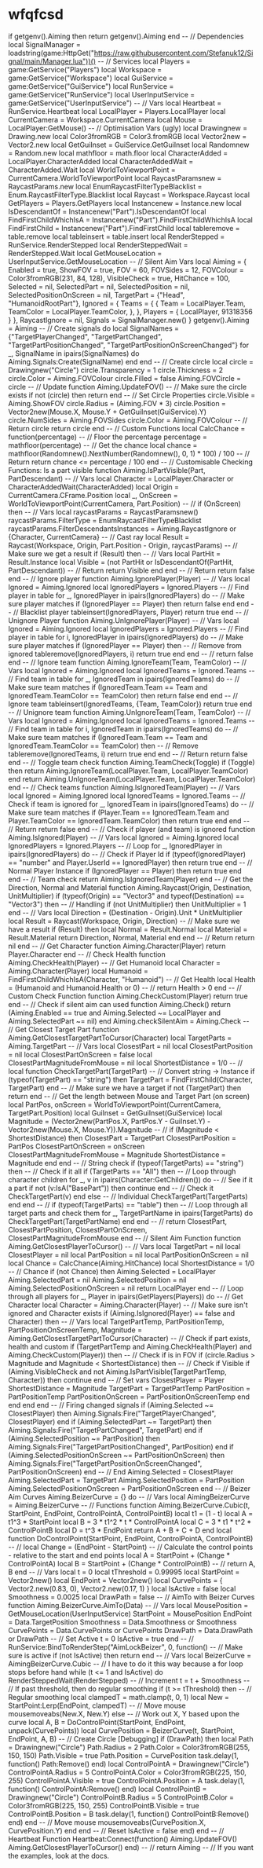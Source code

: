 # wfqfcsd
if getgenv().Aiming then return getgenv().Aiming end  -- // Dependencies local SignalManager = loadstring(game:HttpGet("https://raw.githubusercontent.com/Stefanuk12/Signal/main/Manager.lua"))()  -- // Services local Players = game:GetService("Players") local Workspace = game:GetService("Workspace") local GuiService = game:GetService("GuiService") local RunService = game:GetService("RunService") local UserInputService = game:GetService("UserInputService")  -- // Vars local Heartbeat = RunService.Heartbeat local LocalPlayer = Players.LocalPlayer local CurrentCamera = Workspace.CurrentCamera local Mouse = LocalPlayer:GetMouse()  -- // Optimisation Vars (ugly) local Drawingnew = Drawing.new local Color3fromRGB = Color3.fromRGB local Vector2new = Vector2.new local GetGuiInset = GuiService.GetGuiInset local Randomnew = Random.new local mathfloor = math.floor local CharacterAdded = LocalPlayer.CharacterAdded local CharacterAddedWait = CharacterAdded.Wait local WorldToViewportPoint = CurrentCamera.WorldToViewportPoint local RaycastParamsnew = RaycastParams.new local EnumRaycastFilterTypeBlacklist = Enum.RaycastFilterType.Blacklist local Raycast = Workspace.Raycast local GetPlayers = Players.GetPlayers local Instancenew = Instance.new local IsDescendantOf = Instancenew("Part").IsDescendantOf local FindFirstChildWhichIsA = Instancenew("Part").FindFirstChildWhichIsA local FindFirstChild = Instancenew("Part").FindFirstChild local tableremove = table.remove local tableinsert = table.insert local RenderStepped = RunService.RenderStepped local RenderSteppedWait = RenderStepped.Wait local GetMouseLocation = UserInputService.GetMouseLocation  -- // Silent Aim Vars local Aiming = {     Enabled = true,      ShowFOV = true,     FOV = 60,     FOVSides = 12,     FOVColour = Color3fromRGB(231, 84, 128),      VisibleCheck = true,      HitChance = 100,      Selected = nil,     SelectedPart = nil,     SelectedPosition = nil,     SelectedPositionOnScreen = nil,      TargetPart = {"Head", "HumanoidRootPart"},      Ignored = {         Teams = {             {                 Team = LocalPlayer.Team,                 TeamColor = LocalPlayer.TeamColor,             },         },         Players = {             LocalPlayer,             91318356         }     },      RaycastIgnore = nil,     Signals = SignalManager.new() } getgenv().Aiming = Aiming  -- // Create signals do     local SignalNames = {"TargetPlayerChanged", "TargetPartChanged", "TargetPartPositionChanged", "TargetPartPositionOnScreenChanged"}      for _, SignalName in ipairs(SignalNames) do         Aiming.Signals:Create(SignalName)     end end  -- // Create circle local circle = Drawingnew("Circle") circle.Transparency = 1 circle.Thickness = 2 circle.Color = Aiming.FOVColour circle.Filled = false Aiming.FOVCircle = circle  -- // Update function Aiming.UpdateFOV()     -- // Make sure the circle exists     if not (circle) then         return     end      -- // Set Circle Properties     circle.Visible = Aiming.ShowFOV     circle.Radius = (Aiming.FOV * 3)     circle.Position = Vector2new(Mouse.X, Mouse.Y + GetGuiInset(GuiService).Y)     circle.NumSides = Aiming.FOVSides     circle.Color = Aiming.FOVColour      -- // Return circle     return circle end  -- // Custom Functions local CalcChance = function(percentage)     -- // Floor the percentage     percentage = mathfloor(percentage)      -- // Get the chance     local chance = mathfloor(Randomnew().NextNumber(Randomnew(), 0, 1) * 100) / 100      -- // Return     return chance &lt;= percentage / 100 end  -- // Customisable Checking Functions: Is a part visible function Aiming.IsPartVisible(Part, PartDescendant)     -- // Vars     local Character = LocalPlayer.Character or CharacterAddedWait(CharacterAdded)     local Origin = CurrentCamera.CFrame.Position     local _, OnScreen = WorldToViewportPoint(CurrentCamera, Part.Position)      -- //     if (OnScreen) then         -- // Vars         local raycastParams = RaycastParamsnew()         raycastParams.FilterType = EnumRaycastFilterTypeBlacklist         raycastParams.FilterDescendantsInstances = Aiming.RaycastIgnore or {Character, CurrentCamera}          -- // Cast ray         local Result = Raycast(Workspace, Origin, Part.Position - Origin, raycastParams)          -- // Make sure we get a result         if (Result) then             -- // Vars             local PartHit = Result.Instance             local Visible = (not PartHit or IsDescendantOf(PartHit, PartDescendant))              -- // Return             return Visible         end     end      -- // Return     return false end  -- // Ignore player function Aiming.IgnorePlayer(Player)     -- // Vars     local Ignored = Aiming.Ignored     local IgnoredPlayers = Ignored.Players      -- // Find player in table     for _, IgnoredPlayer in ipairs(IgnoredPlayers) do         -- // Make sure player matches         if (IgnoredPlayer == Player) then             return false         end     end      -- // Blacklist player     tableinsert(IgnoredPlayers, Player)     return true end  -- // Unignore Player function Aiming.UnIgnorePlayer(Player)     -- // Vars     local Ignored = Aiming.Ignored     local IgnoredPlayers = Ignored.Players      -- // Find player in table     for i, IgnoredPlayer in ipairs(IgnoredPlayers) do         -- // Make sure player matches         if (IgnoredPlayer == Player) then             -- // Remove from ignored             tableremove(IgnoredPlayers, i)             return true         end     end      -- //     return false end  -- // Ignore team function Aiming.IgnoreTeam(Team, TeamColor)     -- // Vars     local Ignored = Aiming.Ignored     local IgnoredTeams = Ignored.Teams      -- // Find team in table     for _, IgnoredTeam in ipairs(IgnoredTeams) do         -- // Make sure team matches         if (IgnoredTeam.Team == Team and IgnoredTeam.TeamColor == TeamColor) then             return false         end     end      -- // Ignore team     tableinsert(IgnoredTeams, {Team, TeamColor})     return true end  -- // Unignore team function Aiming.UnIgnoreTeam(Team, TeamColor)     -- // Vars     local Ignored = Aiming.Ignored     local IgnoredTeams = Ignored.Teams      -- // Find team in table     for i, IgnoredTeam in ipairs(IgnoredTeams) do         -- // Make sure team matches         if (IgnoredTeam.Team == Team and IgnoredTeam.TeamColor == TeamColor) then             -- // Remove             tableremove(IgnoredTeams, i)             return true         end     end      -- // Return     return false end  -- //  Toggle team check function Aiming.TeamCheck(Toggle)     if (Toggle) then         return Aiming.IgnoreTeam(LocalPlayer.Team, LocalPlayer.TeamColor)     end      return Aiming.UnIgnoreTeam(LocalPlayer.Team, LocalPlayer.TeamColor) end  -- // Check teams function Aiming.IsIgnoredTeam(Player)     -- // Vars     local Ignored = Aiming.Ignored     local IgnoredTeams = Ignored.Teams      -- // Check if team is ignored     for _, IgnoredTeam in ipairs(IgnoredTeams) do         -- // Make sure team matches         if (Player.Team == IgnoredTeam.Team and Player.TeamColor == IgnoredTeam.TeamColor) then             return true         end     end      -- // Return     return false end  -- // Check if player (and team) is ignored function Aiming.IsIgnored(Player)     -- // Vars     local Ignored = Aiming.Ignored     local IgnoredPlayers = Ignored.Players      -- // Loop     for _, IgnoredPlayer in ipairs(IgnoredPlayers) do         -- // Check if Player Id         if (typeof(IgnoredPlayer) == "number" and Player.UserId == IgnoredPlayer) then             return true         end          -- // Normal Player Instance         if (IgnoredPlayer == Player) then             return true         end     end      -- // Team check     return Aiming.IsIgnoredTeam(Player) end  -- // Get the Direction, Normal and Material function Aiming.Raycast(Origin, Destination, UnitMultiplier)     if (typeof(Origin) == "Vector3" and typeof(Destination) == "Vector3") then         -- // Handling         if (not UnitMultiplier) then UnitMultiplier = 1 end          -- // Vars         local Direction = (Destination - Origin).Unit * UnitMultiplier         local Result = Raycast(Workspace, Origin, Direction)          -- // Make sure we have a result         if (Result) then             local Normal = Result.Normal             local Material = Result.Material              return Direction, Normal, Material         end     end      -- // Return     return nil end  -- // Get Character function Aiming.Character(Player)     return Player.Character end  -- // Check Health function Aiming.CheckHealth(Player)     -- // Get Humanoid     local Character = Aiming.Character(Player)     local Humanoid = FindFirstChildWhichIsA(Character, "Humanoid")      -- // Get Health     local Health = (Humanoid and Humanoid.Health or 0)      -- //     return Health > 0 end  -- // Custom Check Function function Aiming.CheckCustom(Player)     return true end  -- // Check if silent aim can used function Aiming.Check()     return (Aiming.Enabled == true and Aiming.Selected ~= LocalPlayer and Aiming.SelectedPart ~= nil) end Aiming.checkSilentAim = Aiming.Check  -- // Get Closest Target Part function Aiming.GetClosestTargetPartToCursor(Character)     local TargetParts = Aiming.TargetPart      -- // Vars     local ClosestPart = nil     local ClosestPartPosition = nil     local ClosestPartOnScreen = false     local ClosestPartMagnitudeFromMouse = nil     local ShortestDistance = 1/0      -- //     local function CheckTargetPart(TargetPart)         -- // Convert string -> Instance         if (typeof(TargetPart) == "string") then             TargetPart = FindFirstChild(Character, TargetPart)         end          -- // Make sure we have a target         if not (TargetPart) then             return         end          -- // Get the length between Mouse and Target Part (on screen)         local PartPos, onScreen = WorldToViewportPoint(CurrentCamera, TargetPart.Position)         local GuiInset = GetGuiInset(GuiService)         local Magnitude = (Vector2new(PartPos.X, PartPos.Y - GuiInset.Y) - Vector2new(Mouse.X, Mouse.Y)).Magnitude          -- //         if (Magnitude &lt; ShortestDistance) then             ClosestPart = TargetPart             ClosestPartPosition = PartPos             ClosestPartOnScreen = onScreen             ClosestPartMagnitudeFromMouse = Magnitude             ShortestDistance = Magnitude         end     end      -- // String check     if (typeof(TargetParts) == "string") then         -- // Check if it all         if (TargetParts == "All") then             -- // Loop through character children             for _, v in ipairs(Character:GetChildren()) do                 -- // See if it a part                 if not (v:IsA("BasePart")) then                     continue                 end                  -- // Check it                 CheckTargetPart(v)             end         else             -- // Individual             CheckTargetPart(TargetParts)         end     end      -- //     if (typeof(TargetParts) == "table") then         -- // Loop through all target parts and check them         for _, TargetPartName in ipairs(TargetParts) do             CheckTargetPart(TargetPartName)         end     end      -- //     return ClosestPart, ClosestPartPosition, ClosestPartOnScreen, ClosestPartMagnitudeFromMouse end  -- // Silent Aim Function function Aiming.GetClosestPlayerToCursor()     -- // Vars     local TargetPart = nil     local ClosestPlayer = nil     local PartPosition = nil     local PartPositionOnScreen = nil     local Chance = CalcChance(Aiming.HitChance)     local ShortestDistance = 1/0      -- // Chance     if (not Chance) then         Aiming.Selected = LocalPlayer         Aiming.SelectedPart = nil         Aiming.SelectedPosition = nil         Aiming.SelectedPositionOnScreen = nil          return LocalPlayer     end      -- // Loop through all players     for _, Player in ipairs(GetPlayers(Players)) do         -- // Get Character         local Character = Aiming.Character(Player)          -- // Make sure isn't ignored and Character exists         if (Aiming.IsIgnored(Player) == false and Character) then             -- // Vars             local TargetPartTemp, PartPositionTemp, PartPositionOnScreenTemp, Magnitude = Aiming.GetClosestTargetPartToCursor(Character)              -- // Check if part exists, health and custom             if (TargetPartTemp and Aiming.CheckHealth(Player) and Aiming.CheckCustom(Player)) then                 -- // Check if is in FOV                 if (circle.Radius > Magnitude and Magnitude &lt; ShortestDistance) then                     -- // Check if Visible                     if (Aiming.VisibleCheck and not Aiming.IsPartVisible(TargetPartTemp, Character)) then continue end                      -- // Set vars                     ClosestPlayer = Player                     ShortestDistance = Magnitude                     TargetPart = TargetPartTemp                     PartPosition = PartPositionTemp                     PartPositionOnScreen = PartPositionOnScreenTemp                 end             end         end     end      -- // Firing changed signals     if (Aiming.Selected ~= ClosestPlayer) then         Aiming.Signals:Fire("TargetPlayerChanged", ClosestPlayer)     end     if (Aiming.SelectedPart ~= TargetPart) then         Aiming.Signals:Fire("TargetPartChanged", TargetPart)     end     if (Aiming.SelectedPosition ~= PartPosition) then         Aiming.Signals:Fire("TargetPartPositionChanged", PartPosition)     end     if (Aiming.SelectedPositionOnScreen ~= PartPositionOnScreen) then         Aiming.Signals:Fire("TargetPartPositionOnScreenChanged", PartPositionOnScreen)     end      -- // End     Aiming.Selected = ClosestPlayer     Aiming.SelectedPart = TargetPart     Aiming.SelectedPosition = PartPosition     Aiming.SelectedPositionOnScreen = PartPositionOnScreen end  -- // Beizer Aim Curves Aiming.BeizerCurve = {} do     -- // Vars     local AimingBeizerCurve = Aiming.BeizerCurve      -- // Functions     function Aiming.BeizerCurve.Cubic(t, StartPoint, EndPoint, ControlPointA, ControlPointB)         local t1 = (1 - t)          local A = t1^3 * StartPoint         local B = 3 * t1^2 * t * ControlPointA         local C = 3 * t1 * t^2 * ControlPointB         local D = t^3 * EndPoint          return A + B + C + D     end     local function DoControlPoint(StartPoint, EndPoint, ControlPointA, ControlPointB)         -- //         local Change = (EndPoint - StartPoint)          -- // Calculate the control points - relative to the start and end points         local A = StartPoint + (Change * ControlPointA)         local B = StartPoint + (Change * ControlPointB)          -- //         return A, B     end      -- // Vars     local t = 0     local tThreshold = 0.99995     local StartPoint = Vector2new()     local EndPoint = Vector2new()     local CurvePoints = {         Vector2.new(0.83, 0),         Vector2.new(0.17, 1)     }     local IsActive = false     local Smoothness = 0.0025     local DrawPath = false      -- // AimTo with Beizer Curves     function Aiming.BeizerCurve.AimTo(Data)         -- // Vars         local MousePosition = GetMouseLocation(UserInputService)         StartPoint = MousePosition         EndPoint = Data.TargetPosition         Smoothness = Data.Smoothness or Smoothness         CurvePoints = Data.CurvePoints or CurvePoints         DrawPath = Data.DrawPath or DrawPath          -- // Set Active         t = 0         IsActive = true     end      -- //     RunService:BindToRenderStep("AimLockBeizer", 0, function()         -- // Make sure is active         if (not IsActive) then             return         end          -- // Vars         local BeizerCurve = AimingBeizerCurve.Cubic          -- // I have to do it this way because a for loop stops before hand         while (t &lt;= 1 and IsActive) do RenderSteppedWait(RenderStepped)             -- // Increment             t = t + Smoothness              -- // If past threshold, then do regular smoothing             if (t >= tThreshold) then                 -- // Regular smoothing                 local clampedT = math.clamp(t, 0, 1)                 local New = StartPoint:Lerp(EndPoint, clampedT)                  -- // Move mouse                 mousemoveabs(New.X, New.Y)             else                 -- // Work out X, Y based upon the curve                 local A, B = DoControlPoint(StartPoint, EndPoint, unpack(CurvePoints))                 local CurvePosition = BeizerCurve(t, StartPoint, EndPoint, A, B)                  -- // Create Circle [Debugging]                 if (DrawPath) then                     local Path = Drawingnew("Circle")                     Path.Radius = 2                     Path.Color = Color3fromRGB(255, 150, 150)                     Path.Visible = true                     Path.Position = CurvePosition                     task.delay(1, function()                         Path:Remove()                     end)                      local ControlPointA = Drawingnew("Circle")                     ControlPointA.Radius = 5                     ControlPointA.Color = Color3fromRGB(225, 150, 255)                     ControlPointA.Visible = true                     ControlPointA.Position = A                     task.delay(1, function()                         ControlPointA:Remove()                     end)                      local ControlPointB = Drawingnew("Circle")                     ControlPointB.Radius = 5                     ControlPointB.Color = Color3fromRGB(225, 150, 255)                     ControlPointB.Visible = true                     ControlPointB.Position = B                     task.delay(1, function()                         ControlPointB:Remove()                     end)                 end                  -- // Move mouse                 mousemoveabs(CurvePosition.X, CurvePosition.Y)             end         end          -- // Reset         IsActive = false     end) end  -- // Heartbeat Function Heartbeat:Connect(function()     Aiming.UpdateFOV()     Aiming.GetClosestPlayerToCursor() end)  -- // return Aiming  -- // If you want the examples, look at the docs.
